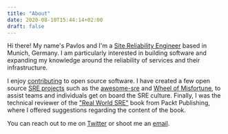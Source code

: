 ```yaml
---
title: "About"
date: 2020-08-10T15:44:14+02:00
draft: false
---
```


Hi there! My name's Pavlos and I'm a [Site Reliability Engineer](https://en.wikipedia.org/wiki/Site_Reliability_Engineering) based in Munich, Germany. I am particularly interested in building software and expanding my knowledge around the reliability of services and their infrastructure.

I enjoy [contributing](https://github.com/dastergon) to open source software. I have created a few open source [SRE projects](/projects) such as the [awesome-sre](https://github.com/dastergon/awesome-sre) and [Wheel of Misfortune](https://dastergon.gr/wheel-of-misfortune), to assist teams and individuals get on board the SRE culture. Finally, I was the technical reviewer of the ["Real World SRE"](http://a.co/d/34UsUVU) book from Packt Publishing, where I offered suggestions regarding the content of the book.

You can reach out to me on [Twitter](https://twitter.com/dastergon) or shoot me an [email](dastergon@gmail.com).
